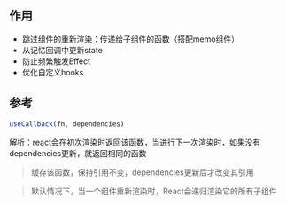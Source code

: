 ## 作用

- 跳过组件的重新渲染：传递给子组件的函数（搭配memo组件）
- 从记忆回调中更新state
- 防止频繁触发Effect
- 优化自定义hooks

## 参考

```jsx
useCallback(fn, dependencies)
```

解析：react会在初次渲染时返回该函数，当进行下一次渲染时，如果没有dependencies更新，就返回相同的函数

>缓存该函数，保持引用不变，dependencies更新后才改变其引用

>默认情况下，当一个组件重新渲染时，React会递归渲染它的所有子组件